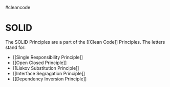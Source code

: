 #cleancode 
# SOLID
The SOLID Principles are a part of the [[Clean Code]] Principles. The letters stand for:
- [[Single Responsibility Principle]]
- [[Open Closed Principle]]
- [[Liskov Substitution Principle]]
- [[Interface Segragation Principle]]
- [[Dependency Inversion Principle]]
